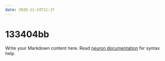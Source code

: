 ```yaml
---
date: 2020-11-24T11:17
---
```


# 133404bb

Write your Markdown content here. Read [neuron documentation](https://neuron.zettel.page/2011404.html) for syntax help.

